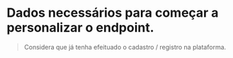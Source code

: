 # Dados necessários para começar a personalizar o endpoint.

> Considera que já tenha efeituado o cadastro / registro na plataforma.
